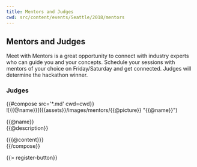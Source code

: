 ```yaml
---
title: Mentors and Judges
cwd: src/content/events/Seattle/2018/mentors
---
```

## <i class="icon fa-group"></i> Mentors and Judges

Meet with Mentors is a great opportunity to connect with industry experts who can guide you and your concepts. Schedule your sessions with mentors of your choice on Friday/Saturday and get connected. Judges will determine the hackathon winner.

### Judges
<div class="row">
{{#compose src='*.md' cwd=cwd}}
<div class="6u">
  <div class="mentor-card expander">
      <span class="mentor-picture">
       ![{{@name}}]({{assets}}/images/mentors/{{@picture}} "{{@name}}")       
      </span>
      <p class="mentor-titles">
        {{@name}}<br/>
        {{@description}}
      </p>
  </div>
  <div class="6u content mentor-description">
    {{{@content}}}
  </div>
</div>
{{/compose}}
</div>

{{> register-button}}
